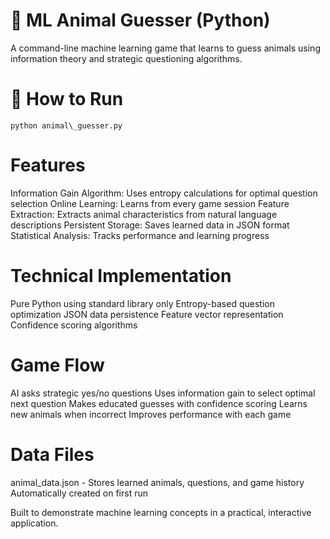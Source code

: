 # 🐍 ML Animal Guesser (Python)

A command-line machine learning game that learns to guess animals using information theory and strategic questioning algorithms.

# 🚀 How to Run

```
python animal\_guesser.py
```

# Features

Information Gain Algorithm: Uses entropy calculations for optimal question selection
Online Learning: Learns from every game session
Feature Extraction: Extracts animal characteristics from natural language descriptions
Persistent Storage: Saves learned data in JSON format
Statistical Analysis: Tracks performance and learning progress

# Technical Implementation

Pure Python using standard library only
Entropy-based question optimization
JSON data persistence
Feature vector representation
Confidence scoring algorithms

# Game Flow

AI asks strategic yes/no questions
Uses information gain to select optimal next question
Makes educated guesses with confidence scoring
Learns new animals when incorrect
Improves performance with each game

# Data Files

animal_data.json - Stores learned animals, questions, and game history
Automatically created on first run

Built to demonstrate machine learning concepts in a practical, interactive application.
